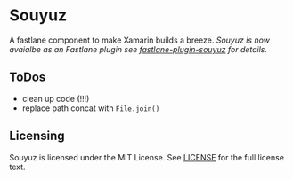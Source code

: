 # Souyuz

A fastlane component to make Xamarin builds a breeze. *Souyuz is now avaialbe as an Fastlane plugin see [fastlane-plugin-souyuz](fastlane-plugin-souyuz) for details.*

## ToDos

* clean up code (!!!)
* replace path concat with `File.join()`

## Licensing

Souyuz is licensed under the MIT License. See [LICENSE](LICENSE) for the full license text.